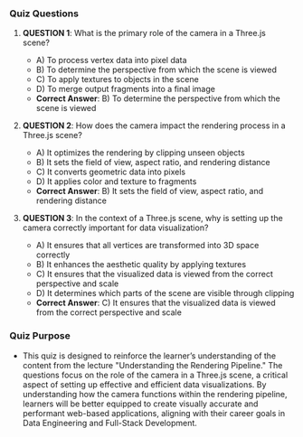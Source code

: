 ### Quiz Questions ###

1. **QUESTION 1**: What is the primary role of the camera in a Three.js scene?
   - A) To process vertex data into pixel data
   - B) To determine the perspective from which the scene is viewed
   - C) To apply textures to objects in the scene
   - D) To merge output fragments into a final image
   - **Correct Answer**: B) To determine the perspective from which the scene is viewed

2. **QUESTION 2**: How does the camera impact the rendering process in a Three.js scene?
   - A) It optimizes the rendering by clipping unseen objects
   - B) It sets the field of view, aspect ratio, and rendering distance
   - C) It converts geometric data into pixels
   - D) It applies color and texture to fragments
   - **Correct Answer**: B) It sets the field of view, aspect ratio, and rendering distance

3. **QUESTION 3**: In the context of a Three.js scene, why is setting up the camera correctly important for data visualization?
   - A) It ensures that all vertices are transformed into 3D space correctly
   - B) It enhances the aesthetic quality by applying textures
   - C) It ensures that the visualized data is viewed from the correct perspective and scale
   - D) It determines which parts of the scene are visible through clipping
   - **Correct Answer**: C) It ensures that the visualized data is viewed from the correct perspective and scale

### Quiz Purpose ###

- This quiz is designed to reinforce the learner’s understanding of the content from the lecture "Understanding the Rendering Pipeline." The questions focus on the role of the camera in a Three.js scene, a critical aspect of setting up effective and efficient data visualizations. By understanding how the camera functions within the rendering pipeline, learners will be better equipped to create visually accurate and performant web-based applications, aligning with their career goals in Data Engineering and Full-Stack Development.